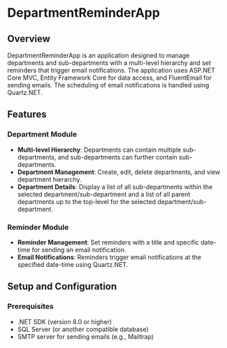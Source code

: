 # DepartmentReminderApp

## Overview

DepartmentReminderApp is an application designed to manage departments and sub-departments with a multi-level hierarchy and set reminders that trigger email notifications. The application uses ASP.NET Core MVC, Entity Framework Core for data access, and FluentEmail for sending emails. The scheduling of email notifications is handled using Quartz.NET.

## Features

### Department Module
- **Multi-level Hierarchy**: Departments can contain multiple sub-departments, and sub-departments can further contain sub-departments.
- **Department Management**: Create, edit, delete departments, and view department hierarchy.
- **Department Details**: Display a list of all sub-departments within the selected department/sub-department and a list of all parent departments up to the top-level for the selected department/sub-department.

### Reminder Module
- **Reminder Management**: Set reminders with a title and specific date-time for sending an email notification.
- **Email Notifications**: Reminders trigger email notifications at the specified date-time using Quartz.NET.

## Setup and Configuration

### Prerequisites
- .NET SDK (version 8.0 or higher)
- SQL Server (or another compatible database)
- SMTP server for sending emails (e.g., Mailtrap)